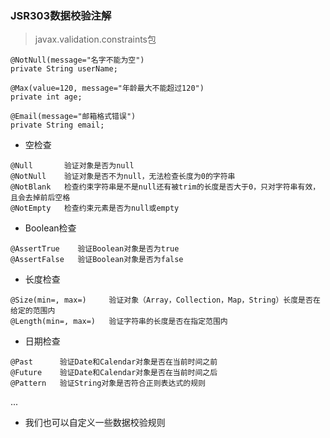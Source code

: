 ### JSR303数据校验注解

> javax.validation.constraints包

```text
@NotNull(message="名字不能为空")
private String userName;

@Max(value=120, message="年龄最大不能超过120")
private int age;

@Email(message="邮箱格式错误")
private String email;
```

* 空检查
```text
@Null       验证对象是否为null
@NotNull    验证对象是否不为null，无法检查长度为0的字符串
@NotBlank   检查约束字符串是不是null还有被trim的长度是否大于0，只对字符串有效，且会去掉前后空格
@NotEmpty   检查约束元素是否为null或empty
```

* Boolean检查
```text
@AssertTrue    验证Boolean对象是否为true
@AssertFalse   验证Boolean对象是否为false
```

* 长度检查
```text
@Size(min=, max=)     验证对象（Array，Collection，Map，String）长度是否在给定的范围内
@Length(min=, max=)   验证字符串的长度是否在指定范围内
```

* 日期检查
```text
@Past      验证Date和Calendar对象是否在当前时间之前
@Future    验证Date和Calendar对象是否在当前时间之后
@Pattern   验证String对象是否符合正则表达式的规则
```

...

* 我们也可以自定义一些数据校验规则
